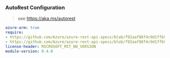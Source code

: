 ### AutoRest Configuration

> see https://aka.ms/autorest

``` yaml
azure-arm: true
require:
- https://github.com/Azure/azure-rest-api-specs/blob/f92aaf88f4c9d1ffb9a014eba196d887a9288c3a/specification/vmwarecloudsimple/resource-manager/readme.md
- https://github.com/Azure/azure-rest-api-specs/blob/f92aaf88f4c9d1ffb9a014eba196d887a9288c3a/specification/vmwarecloudsimple/resource-manager/readme.go.md
license-header: MICROSOFT_MIT_NO_VERSION
module-version: 0.4.0

```